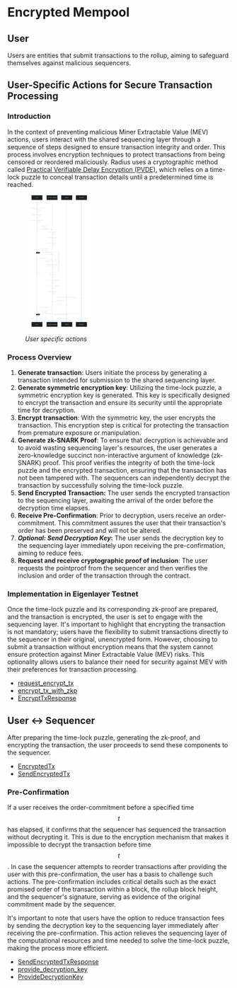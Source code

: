 # Encrypted Mempool

## User

Users are entities that submit transactions to the rollup, aiming to safeguard themselves against malicious sequencers.

## User-Specific Actions for Secure Transaction Processing

### **Introduction**

In the context of preventing malicious Miner Extractable Value (MEV) actions, users interact with the shared sequencing layer through a sequence of steps designed to ensure transaction integrity and order. This process involves encryption techniques to protect transactions from being censored or reordered maliciously. Radius uses a cryptographic method called [Practical Verifiable Delay Encryption (PVDE)](https://ethresear.ch/t/mev-resistant-zk-rollups-with-practical-vde-pvde/12677), which relies on a time-lock puzzle to conceal transaction details until a predetermined time is reached.

<figure><img width="35%" src="../.gitbook/assets/mermaid_encrypted_mempool.svg" alt=""><figcaption><p><em>User specific actions</em></p></figcaption></figure>

### **Process Overview**

1. **Generate transaction**: Users initiate the process by generating a transaction intended for submission to the shared sequencing layer.
2. **Generate symmetric encryption key**: Utilizing the time-lock puzzle, a symmetric encryption key is generated. This key is specifically designed to encrypt the transaction and ensure its security until the appropriate time for decryption.
3. **Encrypt transaction**: With the symmetric key, the user encrypts the transaction. This encryption step is critical for protecting the transaction from premature exposure or manipulation.
4. **Generate zk-SNARK Proof**: To ensure that decryption is achievable and to avoid wasting sequencing layer's resources, the user generates a zero-knowledge succinct non-interactive argument of knowledge (zk-SNARK) proof. This proof verifies the integrity of both the time-lock puzzle and the encrypted transaction, ensuring that the transaction has not been tampered with. The sequencers can independently decrypt the transaction by successfully solving the time-lock puzzle.
5. **Send Encrypted Transaction:** The user sends the encrypted transaction to the sequencing layer, awaiting the arrival of the order before the decryption time elapses.
6. **Receive Pre-Confirmation**: Prior to decryption, users receive an order-commitment. This commitment assures the user that their transaction's order has been preserved and will not be altered.
7. _**Optional: Send Decryption Key**_**:** The user sends the decryption key to the sequencing layer immediately upon receiving the pre-confirmation, aiming to reduce fees.
8. **Request and receive cryptographic proof of inclusion**: The user requests the pointproof from the sequencer and then verifies the inclusion and order of the transaction through the contract.

### **Implementation in Eigenlayer Testnet**

Once the time-lock puzzle and its corresponding zk-proof are prepared, and the transaction is encrypted, the user is set to engage with the sequencing layer. It's important to highlight that encrypting the transaction is not mandatory; users have the flexibility to submit transactions directly to the sequencer in their original, unencrypted form. However, choosing to submit a transaction without encryption means that the system cannot ensure protection against Miner Extractable Value (MEV) risks. This optionality allows users to balance their need for security against MEV with their preferences for transaction processing.

- [request_encrypt_tx](code-references.md#request_encrypt_tx)
- [encrypt_tx_with_zkp](code-references.md#encrypt_tx_with_zkp)
- [EncryptTxResponse](code-references.md#encrypttxresponse)

## User ↔ Sequencer

After preparing the time-lock puzzle, generating the zk-proof, and encrypting the transaction, the user proceeds to send these components to the sequencer.&#x20;

- [EncryptedTx](code-references.md#encryptedtx)
- [SendEncryptedTx](code-references.md#sendencryptedtx)

### Pre-Confirmation <a href="#pre-confirmation" id="pre-confirmation"></a>

If a user receives the order-commitment before a specified time $$t$$ has elapsed, it confirms that the sequencer has sequenced the transaction without decrypting it. This is due to the encryption mechanism that makes it impossible to decrypt the transaction before time $$t$$. In case the sequencer attempts to reorder transactions after providing the user with this pre-confirmation, the user has a basis to challenge such actions. The pre-confirmation includes critical details such as the exact promised order of the transaction within a block, the rollup block height, and the sequencer's signature, serving as evidence of the original commitment made by the sequencer.

It's important to note that users have the option to reduce transaction fees by sending the decryption key to the sequencing layer immediately after receiving the pre-confirmation. This action relieves the sequencing layer of the computational resources and time needed to solve the time-lock puzzle, making the process more efficient.

- [SendEncryptedTxResponse](code-references.md#sendencryptedtxresponse)
- [provide_decryption_key](code-references.md#provide_decryption_key)
- [ProvideDecryptionKey](code-references.md#providedecryptionkey)
